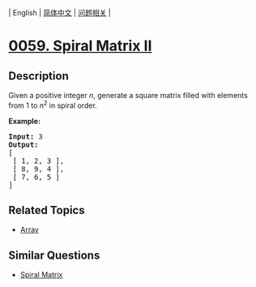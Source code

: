
| English | [简体中文](README.md) | [问题相关](QUESTION.md) |
# [0059. Spiral Matrix II](https://leetcode-cn.com/problems/spiral-matrix-ii/)
## Description
<p>Given a positive integer <em>n</em>, generate a square matrix filled with elements from 1 to <em>n</em><sup>2</sup> in spiral order.</p>

<p><strong>Example:</strong></p>

<pre>
<strong>Input:</strong> 3
<strong>Output:</strong>
[
 [ 1, 2, 3 ],
 [ 8, 9, 4 ],
 [ 7, 6, 5 ]
]
</pre>

## Related Topics
- [Array](https://leetcode-cn.com/tag/array)
## Similar Questions
- [Spiral Matrix](../0054/README_EN.md)
